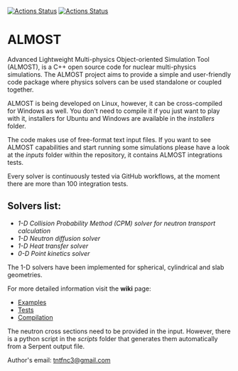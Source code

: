 [![Actions Status](https://github.com/FrancisKhan/ALMOST/workflows/CI-Linux/badge.svg)](https://github.com/FrancisKhan/ALMOST/actions)
[![Actions Status](https://github.com/FrancisKhan/ALMOST/workflows/CI-Cross-Compilation/badge.svg)](https://github.com/FrancisKhan/ALMOST/actions)

# ALMOST

Advanced Lightweight Multi-physics Object-oriented Simulation Tool (ALMOST), is a C++ open source code for nuclear multi-physics simulations. The ALMOST project aims to provide a simple and user-friendly code package where physics solvers can be used standalone or coupled together.

ALMOST is being developed on Linux, however, it can be cross-compiled for Windows as well. You don't need to compile it if you just want to play with it,  installers for Ubuntu and Windows are available in the *installers* folder.

The code makes use of free-format text input files. If you want to see ALMOST capabilities and start running some simulations please have a look at the *inputs* folder within the repository, it contains ALMOST integrations tests.

Every solver is continuously tested via GitHub workflows, at the moment there are more than 100 integration tests.

## Solvers list:
* *1-D Collision Probability Method (CPM) solver for neutron transport calculation*
* *1-D Neutron diffusion solver*
* *1-D Heat transfer solver*
* *0-D Point kinetics solver*

The 1-D solvers have been implemented for spherical, cylindrical and slab geometries.

For more detailed information visit the **wiki** page:
* [Examples](https://github.com/FrancisKhan/ALMOST/wiki/Examples)
* [Tests](https://github.com/FrancisKhan/ALMOST/wiki/Tests)
* [Compilation](https://github.com/FrancisKhan/ALMOST/wiki/Compilation)

The neutron cross sections need to be provided in the input. However, there is a python script in the *scripts* folder that generates them automatically from a Serpent output file.

Author's email: tntfnc3@gmail.com
